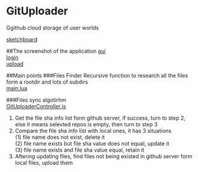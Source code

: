 # GitUploader

Ggithub cloud storage of user worlds

[sketchboard](https://sketchboard.me/BzZs7yYZqOrl)

##The screenshot of the application
[gui](https://github.com/tatfook/GitUploader/blob/master/screenshot/gui.png)     
[login](https://github.com/tatfook/GitUploader/blob/master/screenshot/login.png)     
[upload](https://github.com/tatfook/GitUploader/blob/master/screenshot/upload.png)    

##Main points
###Files Finder
Recursive function to research all the files form a rootdir and lots of subdirs      
[main.lua](https://github.com/tatfook/GitUploader/blob/master/Mod/GitUploader/main.lua)

###Files sync algotirhm     
[GitUploaderController.js](https://github.com/tatfook/GitUploader/blob/master/script/apps/WebServer/admin/wp-content/pages/gituploader/controllers/GitUploaderController.js)       
1. Get the file sha info list form github server, if success, turn to step 2, else it means selevted repos is empty, then turn to step 3  
2. Compare the file sha info list with local ones, it has 3 situations  
(1) file name does not exist, delete it  
(2) file name exists but file sha value does not equal, update it  
(3) file name exists and file sha value equal, retain it  
3. Aftering updating files, find files not being existed in github server form local files, upload them   

